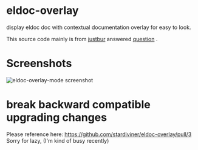 # eldoc-overlay

display eldoc doc with contextual documentation overlay for easy to look.

This source code mainly is
from [justbur](https://emacs.stackexchange.com/users/14114/justbur)
answered
[question](https://emacs.stackexchange.com/questions/29256/display-eldoc-help-info-behind-point) .

# Screenshots

![eldoc-overlay-mode screenshot](eldoc-overlay-mode.png)

# break backward compatible upgrading changes

Please reference here: https://github.com/stardiviner/eldoc-overlay/pull/3
Sorry for lazy, (I'm kind of busy recently)
